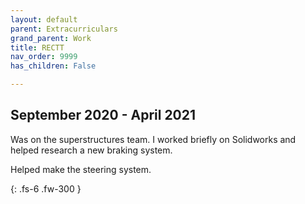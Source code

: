 ```yaml
---
layout: default
parent: Extracurriculars
grand_parent: Work
title: RECTT
nav_order: 9999
has_children: False

---
```


## September 2020 - April 2021
Was on the superstructures team. I worked briefly on Solidworks and helped research a new braking system.

Helped make the steering system.



{: .fs-6 .fw-300 }